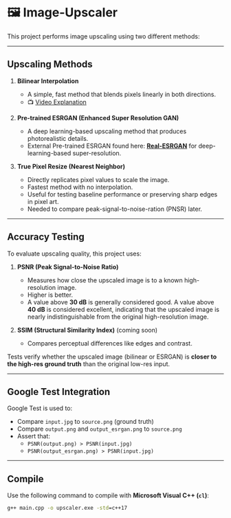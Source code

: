 # 🖼️ Image-Upscaler

This project performs image upscaling using two different methods:

---

## Upscaling Methods

1. **Bilinear Interpolation**
   - A simple, fast method that blends pixels linearly in both directions.
   - 📺 [Video Explanation](https://www.youtube.com/watch?v=AqscP7rc8_M)

2. **Pre-trained ESRGAN (Enhanced Super Resolution GAN)**
   - A deep learning-based upscaling method that produces photorealistic details.
   - External Pre-trained ESRGAN found here: **[Real-ESRGAN](https://github.com/xinntao/Real-ESRGAN/?tab=readme-ov-file)** for deep-learning-based super-resolution.
     
3. **True Pixel Resize (Nearest Neighbor)**
   - Directly replicates pixel values to scale the image.
   - Fastest method with no interpolation.
   - Useful for testing baseline performance or preserving sharp edges in pixel art.
   - Needed to compare peak-signal-to-noise-ration (PNSR) later.

---

## Accuracy Testing

To evaluate upscaling quality, this project uses:

1. **PSNR (Peak Signal-to-Noise Ratio)**  
   - Measures how close the upscaled image is to a known high-resolution image.  
   - Higher is better.  
   - A value above **30 dB** is generally considered good. A value above **40 dB** is considered excellent, indicating that the upscaled image is nearly indistinguishable from the original high-resolution image.

2. **SSIM (Structural Similarity Index)** (coming soon)  
   - Compares perceptual differences like edges and contrast.

Tests verify whether the upscaled image (bilinear or ESRGAN) is **closer to the high-res ground truth** than the original low-res input.

---

## Google Test Integration

Google Test is used to:

- Compare `input.jpg` to `source.png` (ground truth)
- Compare `output.png` and `output_esrgan.png` to `source.png`
- Assert that:
  - `PSNR(output.png) > PSNR(input.jpg)`
  - `PSNR(output_esrgan.png) > PSNR(input.jpg)`

---

## Compile

Use the following command to compile with **Microsoft Visual C++ (`cl`)**:

```cmd
g++ main.cpp -o upscaler.exe -std=c++17
